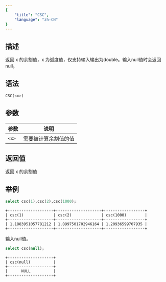 ```yaml
---
{
    "title": "CSC",
    "language": "zh-CN"
}
---
```


## 描述

返回 x 的余割值，x 为弧度值，仅支持输入输出为double。输入null值时会返回null。

## 语法

```sql
CSC(<x>)
```

## 参数

| 参数 | 说明 |
| -- | -- |
| `<x>` | 需要被计算余割值的值 |

## 返回值

返回 x 的余割值

## 举例

```sql
select csc(1),csc(2),csc(1000);
```

```text
+--------------------+--------------------+------------------+
| csc(1)             | csc(2)             | csc(1000)        |
+--------------------+--------------------+------------------+
| 1.1883951057781212 | 1.0997501702946164 | 1.20936599707935 |
+--------------------+--------------------+------------------+
```

输入null值。

```sql
select csc(null);
```

```text
+--------------------+
| csc(null)          |
+--------------------+
|      NULL          |
+--------------------+
```